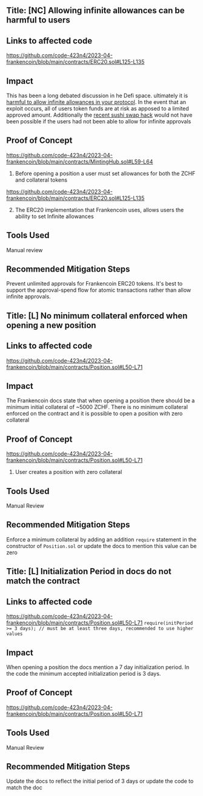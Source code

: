 ## Title: [NC] Allowing infinite allowances can be harmful to users

## Links to affected code

https://github.com/code-423n4/2023-04-frankencoin/blob/main/contracts/ERC20.sol#L125-L135

## Impact

This has been a long debated discussion in he Defi space. ultimately it is [harmful to allow infinite allowances in your protocol](https://kalis.me/unlimited-erc20-allowances/). In the event that an exploit occurs, all of users token funds are at risk as apposed to a limited approved amount. Additionally the [recent sushi swap hack](https://cryptoslate.com/sushiswap-token-allocation-exploit-drains-3-3m-as-users-urged-to-revoke-token-allowances-immediately/) would not have been possible if the users had not been able to allow for infinite approvals

## Proof of Concept

https://github.com/code-423n4/2023-04-frankencoin/blob/main/contracts/MintingHub.sol#L59-L64


1. Before opening a position a user must set allowances for both the ZCHF and collateral tokens


https://github.com/code-423n4/2023-04-frankencoin/blob/main/contracts/ERC20.sol#L125-L135


2. The ERC20 implementation that Frankencoin uses, allows users the ability to set Infinite allowances

## Tools Used

Manual review

## Recommended Mitigation Steps

Prevent unlimited approvals for Frankencoin ERC20 tokens. It's best to support the approval-spend flow for atomic transactions rather than allow infinite approvals.




## Title: [L] No minimum collateral enforced when opening a new position 

## Links to affected code

https://github.com/code-423n4/2023-04-frankencoin/blob/main/contracts/Position.sol#L50-L71

## Impact

The Frankencoin docs state that when opening a position there should be a minimum initial collateral of ~5000 ZCHF. There is no minimum collateral enforced on the contract and it is possible to open a position with zero collateral
## Proof of Concept

https://github.com/code-423n4/2023-04-frankencoin/blob/main/contracts/Position.sol#L50-L71

1. User creates a position with zero collateral 

## Tools Used

Manual Review

## Recommended Mitigation Steps

Enforce a minimum collateral by adding an addition `require` statement in the constructor of `Position.sol` or update the docs to mention this value can be zero




## Title: [L] Initialization Period in docs do not match the contract

## Links to affected code

https://github.com/code-423n4/2023-04-frankencoin/blob/main/contracts/Position.sol#L50-L71
`require(initPeriod >= 3 days); // must be at least three days, recommended to use higher values`

## Impact

When opening a position the docs mention a 7 day initialization period. In the code the minimum accepted initialization period is 3 days.
## Proof of Concept

https://github.com/code-423n4/2023-04-frankencoin/blob/main/contracts/Position.sol#L50-L71 

## Tools Used

Manual Review

## Recommended Mitigation Steps

Update the docs to reflect the initial period of 3 days or update the code to match the doc